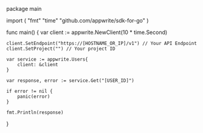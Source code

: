 package main

import (
    "fmt"
    "time"
    "github.com/appwrite/sdk-for-go"
)

func main() {
    var client := appwrite.NewClient(10 * time.Second)

    client.SetEndpoint("https://[HOSTNAME_OR_IP]/v1") // Your API Endpoint
    client.SetProject("") // Your project ID

    var service := appwrite.Users{
        client: &client
    }

    var response, error := service.Get("[USER_ID]")

    if error != nil {
        panic(error)
    }

    fmt.Println(response)
}
